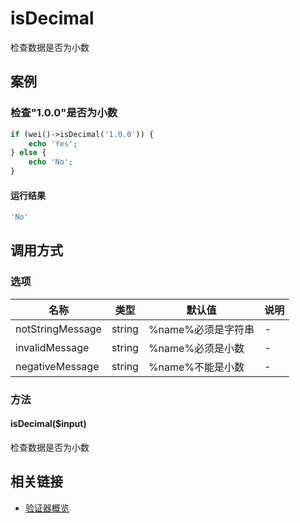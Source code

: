 isDecimal
=========

检查数据是否为小数

案例
----

### 检查"1.0.0"是否为小数
```php
if (wei()->isDecimal('1.0.0')) {
    echo 'Yes';
} else {
    echo 'No';
}
```

#### 运行结果
```php
'No'
```

调用方式
--------

### 选项

| 名称                | 类型    | 默认值                                 | 说明              |
|---------------------|---------|----------------------------------------|-------------------|
| notStringMessage    | string  | %name%必须是字符串                     | -                 |
| invalidMessage      | string  | %name%必须是小数                       | -                 |
| negativeMessage     | string  | %name%不能是小数                       | -                 |

### 方法

#### isDecimal($input)
检查数据是否为小数

相关链接
--------

* [验证器概览](../book/validators.md)
